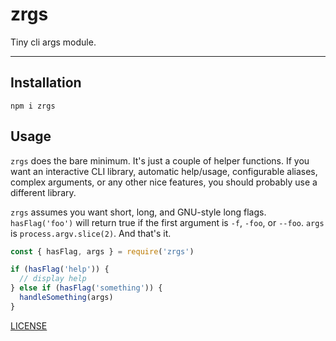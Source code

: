 # zrgs

Tiny cli args module.

--------

## Installation

`npm i zrgs`

## Usage

`zrgs` does the bare minimum. It's just a couple of helper functions. If you
want an interactive CLI library, automatic help/usage, configurable aliases,
complex arguments, or any other nice features, you should probably use a
different library.

`zrgs` assumes you want short, long, and GNU-style long flags. `hasFlag('foo')`
will return true if the first argument is `-f`, `-foo`, or `--foo`. `args` is
`process.argv.slice(2)`. And that's it.

```javascript
const { hasFlag, args } = require('zrgs')

if (hasFlag('help')) {
  // display help
} else if (hasFlag('something')) {
  handleSomething(args)
}
```

[LICENSE](./LICENSE.md)
